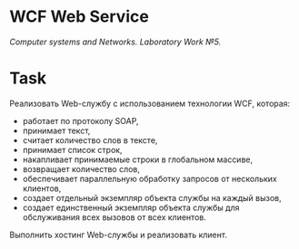 # WCF Web Service
*Computer systems and Networks. Laboratory Work №5.*
# Task
Реализовать Web-службу с использованием технологии WCF, которая:
- работает по протоколу SOAP,
- принимает текст,
- считает количество слов в тексте,
- принимает список строк,
- накапливает принимаемые строки в глобальном массиве,
- возвращает количество слов,
- обеспечивает параллельную обработку запросов от нескольких клиентов,
- создает отдельный экземпляр объекта службы на каждый вызов,
- создает единственный экземпляр объекта службы для обслуживания всех вызовов от всех клиентов.

Выполнить хостинг Web-службы и реализовать клиент.

